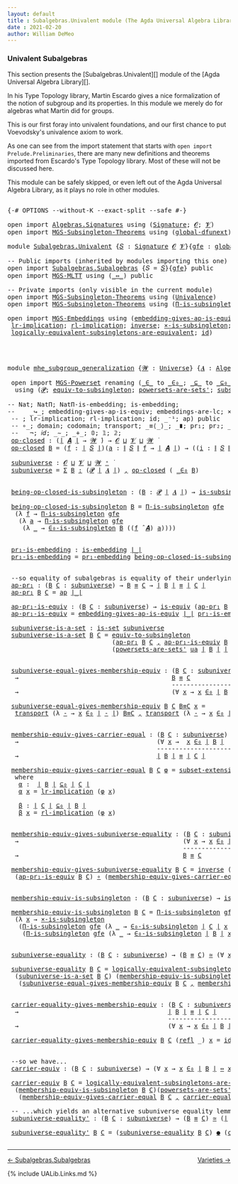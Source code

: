 ```yaml
---
layout: default
title : Subalgebras.Univalent module (The Agda Universal Algebra Library)
date : 2021-02-20
author: William DeMeo
---
```


### <a id="univalent-subalgebras">Univalent Subalgebras</a>

This section presents the [Subalgebras.Univalent][] module of the [Agda Universal Algebra Library][].

In his Type Topology library, Martin Escardo gives a nice formalization of the notion of subgroup and its properties.  In this module we merely do for algebras what Martin did for groups.


This is our first foray into univalent foundations, and our first chance to put Voevodsky's univalence axiom to work.

As one can see from the import statement that starts with `open import Prelude.Preliminaries`, there are many new definitions and theorems imported from Escardo's Type Topology library.  Most of these will not be discussed here.

This module can be safely skipped, or even left out of the Agda Universal Algebra Library, as it plays no role in other modules.


<pre class="Agda">

<a id="988" class="Symbol">{-#</a> <a id="992" class="Keyword">OPTIONS</a> <a id="1000" class="Pragma">--without-K</a> <a id="1012" class="Pragma">--exact-split</a> <a id="1026" class="Pragma">--safe</a> <a id="1033" class="Symbol">#-}</a>

<a id="1038" class="Keyword">open</a> <a id="1043" class="Keyword">import</a> <a id="1050" href="Algebras.Signatures.html" class="Module">Algebras.Signatures</a> <a id="1070" class="Keyword">using</a> <a id="1076" class="Symbol">(</a><a id="1077" href="Algebras.Signatures.html#1299" class="Function">Signature</a><a id="1086" class="Symbol">;</a> <a id="1088" href="Prelude.Preliminaries.html#5600" class="Generalizable">𝓞</a><a id="1089" class="Symbol">;</a> <a id="1091" href="Universes.html#262" class="Generalizable">𝓥</a><a id="1092" class="Symbol">)</a>
<a id="1094" class="Keyword">open</a> <a id="1099" class="Keyword">import</a> <a id="1106" href="MGS-Subsingleton-Theorems.html" class="Module">MGS-Subsingleton-Theorems</a> <a id="1132" class="Keyword">using</a> <a id="1138" class="Symbol">(</a><a id="1139" href="MGS-Subsingleton-Theorems.html#3468" class="Function">global-dfunext</a><a id="1153" class="Symbol">)</a>

<a id="1156" class="Keyword">module</a> <a id="1163" href="Subalgebras.Univalent.html" class="Module">Subalgebras.Univalent</a> <a id="1185" class="Symbol">{</a><a id="1186" href="Subalgebras.Univalent.html#1186" class="Bound">𝑆</a> <a id="1188" class="Symbol">:</a> <a id="1190" href="Algebras.Signatures.html#1299" class="Function">Signature</a> <a id="1200" href="Prelude.Preliminaries.html#5600" class="Generalizable">𝓞</a> <a id="1202" href="Universes.html#262" class="Generalizable">𝓥</a><a id="1203" class="Symbol">}{</a><a id="1205" href="Subalgebras.Univalent.html#1205" class="Bound">gfe</a> <a id="1209" class="Symbol">:</a> <a id="1211" href="MGS-Subsingleton-Theorems.html#3468" class="Function">global-dfunext</a><a id="1225" class="Symbol">}</a> <a id="1227" class="Keyword">where</a>

<a id="1234" class="Comment">-- Public imports (inherited by modules importing this one)</a>
<a id="1294" class="Keyword">open</a> <a id="1299" class="Keyword">import</a> <a id="1306" href="Subalgebras.Subalgebras.html" class="Module">Subalgebras.Subalgebras</a> <a id="1330" class="Symbol">{</a><a id="1331" class="Argument">𝑆</a> <a id="1333" class="Symbol">=</a> <a id="1335" href="Subalgebras.Univalent.html#1186" class="Bound">𝑆</a><a id="1336" class="Symbol">}{</a><a id="1338" href="Subalgebras.Univalent.html#1205" class="Bound">gfe</a><a id="1341" class="Symbol">}</a> <a id="1343" class="Keyword">public</a>
<a id="1350" class="Keyword">open</a> <a id="1355" class="Keyword">import</a> <a id="1362" href="MGS-MLTT.html" class="Module">MGS-MLTT</a> <a id="1371" class="Keyword">using</a> <a id="1377" class="Symbol">(</a><a id="1378" href="MGS-MLTT.html#7080" class="Function Operator">_⇔_</a><a id="1381" class="Symbol">)</a> <a id="1383" class="Keyword">public</a>

<a id="1391" class="Comment">-- Private imports (only visible in the current module)</a>
<a id="1447" class="Keyword">open</a> <a id="1452" class="Keyword">import</a> <a id="1459" href="MGS-Subsingleton-Theorems.html" class="Module">MGS-Subsingleton-Theorems</a> <a id="1485" class="Keyword">using</a> <a id="1491" class="Symbol">(</a><a id="1492" href="MGS-Subsingleton-Theorems.html#2964" class="Function">Univalence</a><a id="1502" class="Symbol">)</a>
<a id="1504" class="Keyword">open</a> <a id="1509" class="Keyword">import</a> <a id="1516" href="MGS-Subsingleton-Theorems.html" class="Module">MGS-Subsingleton-Theorems</a> <a id="1542" class="Keyword">using</a> <a id="1548" class="Symbol">(</a><a id="1549" href="MGS-Subsingleton-Theorems.html#393" class="Function">Π-is-subsingleton</a><a id="1566" class="Symbol">)</a>

<a id="1569" class="Keyword">open</a> <a id="1574" class="Keyword">import</a> <a id="1581" href="MGS-Embeddings.html" class="Module">MGS-Embeddings</a> <a id="1596" class="Keyword">using</a> <a id="1602" class="Symbol">(</a><a id="1603" href="MGS-Embeddings.html#3808" class="Function">embedding-gives-ap-is-equiv</a><a id="1630" class="Symbol">;</a> <a id="1632" href="MGS-Embeddings.html#1089" class="Function">pr₁-embedding</a><a id="1645" class="Symbol">;</a> 
 <a id="1649" href="MGS-MLTT.html#7133" class="Function">lr-implication</a><a id="1663" class="Symbol">;</a> <a id="1665" href="MGS-MLTT.html#7214" class="Function">rl-implication</a><a id="1679" class="Symbol">;</a> <a id="1681" href="MGS-Equivalences.html#979" class="Function">inverse</a><a id="1688" class="Symbol">;</a> <a id="1690" href="MGS-Solved-Exercises.html#6381" class="Function">×-is-subsingleton</a><a id="1707" class="Symbol">;</a> <a id="1709" href="MGS-Equivalences.html#5035" class="Function Operator">_≃_</a><a id="1712" class="Symbol">;</a> <a id="1714" href="MGS-Equivalences.html#6164" class="Function Operator">_●_</a><a id="1717" class="Symbol">;</a>
 <a id="1720" href="MGS-Solved-Exercises.html#5136" class="Function">logically-equivalent-subsingletons-are-equivalent</a><a id="1769" class="Symbol">;</a> <a id="1771" href="MGS-MLTT.html#3744" class="Function">id</a><a id="1773" class="Symbol">)</a>




<a id="1779" class="Keyword">module</a> <a id="mhe_subgroup_generalization"></a><a id="1786" href="Subalgebras.Univalent.html#1786" class="Module Operator">mhe_subgroup_generalization</a> <a id="1814" class="Symbol">{</a><a id="1815" href="Subalgebras.Univalent.html#1815" class="Bound">𝓦</a> <a id="1817" class="Symbol">:</a> <a id="1819" href="Universes.html#205" class="Function">Universe</a><a id="1827" class="Symbol">}</a> <a id="1829" class="Symbol">{</a><a id="1830" href="Subalgebras.Univalent.html#1830" class="Bound">𝑨</a> <a id="1832" class="Symbol">:</a> <a id="1834" href="Algebras.Algebras.html#694" class="Function">Algebra</a> <a id="1842" href="Subalgebras.Univalent.html#1815" class="Bound">𝓦</a> <a id="1844" href="Subalgebras.Univalent.html#1186" class="Bound">𝑆</a><a id="1845" class="Symbol">}</a> <a id="1847" class="Symbol">(</a><a id="1848" href="Subalgebras.Univalent.html#1848" class="Bound">ua</a> <a id="1851" class="Symbol">:</a> <a id="1853" href="MGS-Subsingleton-Theorems.html#2964" class="Function">Univalence</a><a id="1863" class="Symbol">)</a> <a id="1865" class="Keyword">where</a>

 <a id="1873" class="Keyword">open</a> <a id="1878" class="Keyword">import</a> <a id="1885" href="MGS-Powerset.html" class="Module">MGS-Powerset</a> <a id="1898" class="Keyword">renaming</a> <a id="1907" class="Symbol">(</a><a id="1908" href="MGS-Powerset.html#4924" class="Function Operator">_∈_</a> <a id="1912" class="Symbol">to</a> <a id="_∈_"></a><a id="1915" href="Subalgebras.Univalent.html#1915" class="Function Operator">_∈₀_</a><a id="1919" class="Symbol">;</a> <a id="1921" href="MGS-Powerset.html#4976" class="Function Operator">_⊆_</a> <a id="1925" class="Symbol">to</a> <a id="_⊆_"></a><a id="1928" href="Subalgebras.Univalent.html#1928" class="Function Operator">_⊆₀_</a><a id="1932" class="Symbol">;</a> <a id="1934" href="MGS-Powerset.html#5040" class="Function">∈-is-subsingleton</a> <a id="1952" class="Symbol">to</a> <a id="∈-is-subsingleton"></a><a id="1955" href="Subalgebras.Univalent.html#1955" class="Function">∈₀-is-subsingleton</a><a id="1973" class="Symbol">)</a>
  <a id="1977" class="Keyword">using</a> <a id="1983" class="Symbol">(</a><a id="1984" href="MGS-Powerset.html#4551" class="Function">𝓟</a><a id="1985" class="Symbol">;</a> <a id="1987" href="MGS-Solved-Exercises.html#1652" class="Function">equiv-to-subsingleton</a><a id="2008" class="Symbol">;</a> <a id="2010" href="MGS-Powerset.html#4586" class="Function">powersets-are-sets&#39;</a><a id="2029" class="Symbol">;</a> <a id="2031" href="MGS-Powerset.html#6079" class="Function">subset-extensionality&#39;</a><a id="2053" class="Symbol">;</a> <a id="2055" href="MGS-Powerset.html#382" class="Function">propext</a><a id="2062" class="Symbol">;</a> <a id="2064" href="MGS-Powerset.html#2957" class="Function Operator">_holds</a><a id="2070" class="Symbol">;</a> <a id="2072" href="MGS-Powerset.html#2893" class="Function">Ω</a><a id="2073" class="Symbol">)</a>

<a id="2076" class="Comment">-- Nat; NatΠ; NatΠ-is-embedding; is-embedding; </a>
<a id="2124" class="Comment">--    _↪_; embedding-gives-ap-is-equiv; embeddings-are-lc; ×-is-subsingleton; id-is-embedding) public</a>
 <a id="2227" class="Comment">-- ; lr-implication; rl-implication; id; _⁻¹; ap) public</a>
 <a id="2285" class="Comment">-- ∘_; domain; codomain; transport; _≡⟨_⟩_; _∎; pr₁; pr₂; _×_; -Σ; Π;</a>
 <a id="2356" class="Comment">--   ¬; 𝑖𝑑; _∼_; _+_; 𝟘; 𝟙; 𝟚; </a>
 <a id="mhe_subgroup_generalization.op-closed"></a><a id="2389" href="Subalgebras.Univalent.html#2389" class="Function">op-closed</a> <a id="2399" class="Symbol">:</a> <a id="2401" class="Symbol">(</a><a id="2402" href="Prelude.Preliminaries.html#13523" class="Function Operator">∣</a> <a id="2404" href="Subalgebras.Univalent.html#1830" class="Bound">𝑨</a> <a id="2406" href="Prelude.Preliminaries.html#13523" class="Function Operator">∣</a> <a id="2408" class="Symbol">→</a> <a id="2410" href="Subalgebras.Univalent.html#1815" class="Bound">𝓦</a> <a id="2412" href="Universes.html#403" class="Function Operator">̇</a><a id="2413" class="Symbol">)</a> <a id="2415" class="Symbol">→</a> <a id="2417" href="Subalgebras.Univalent.html#1200" class="Bound">𝓞</a> <a id="2419" href="Agda.Primitive.html#636" class="Function Operator">⊔</a> <a id="2421" href="Subalgebras.Univalent.html#1202" class="Bound">𝓥</a> <a id="2423" href="Agda.Primitive.html#636" class="Function Operator">⊔</a> <a id="2425" href="Subalgebras.Univalent.html#1815" class="Bound">𝓦</a> <a id="2427" href="Universes.html#403" class="Function Operator">̇</a>
 <a id="2430" href="Subalgebras.Univalent.html#2389" class="Function">op-closed</a> <a id="2440" href="Subalgebras.Univalent.html#2440" class="Bound">B</a> <a id="2442" class="Symbol">=</a> <a id="2444" class="Symbol">(</a><a id="2445" href="Subalgebras.Univalent.html#2445" class="Bound">f</a> <a id="2447" class="Symbol">:</a> <a id="2449" href="Prelude.Preliminaries.html#13523" class="Function Operator">∣</a> <a id="2451" href="Subalgebras.Univalent.html#1186" class="Bound">𝑆</a> <a id="2453" href="Prelude.Preliminaries.html#13523" class="Function Operator">∣</a><a id="2454" class="Symbol">)(</a><a id="2456" href="Subalgebras.Univalent.html#2456" class="Bound">a</a> <a id="2458" class="Symbol">:</a> <a id="2460" href="Prelude.Preliminaries.html#13601" class="Function Operator">∥</a> <a id="2462" href="Subalgebras.Univalent.html#1186" class="Bound">𝑆</a> <a id="2464" href="Prelude.Preliminaries.html#13601" class="Function Operator">∥</a> <a id="2466" href="Subalgebras.Univalent.html#2445" class="Bound">f</a> <a id="2468" class="Symbol">→</a> <a id="2470" href="Prelude.Preliminaries.html#13523" class="Function Operator">∣</a> <a id="2472" href="Subalgebras.Univalent.html#1830" class="Bound">𝑨</a> <a id="2474" href="Prelude.Preliminaries.html#13523" class="Function Operator">∣</a><a id="2475" class="Symbol">)</a> <a id="2477" class="Symbol">→</a> <a id="2479" class="Symbol">((</a><a id="2481" href="Subalgebras.Univalent.html#2481" class="Bound">i</a> <a id="2483" class="Symbol">:</a> <a id="2485" href="Prelude.Preliminaries.html#13601" class="Function Operator">∥</a> <a id="2487" href="Subalgebras.Univalent.html#1186" class="Bound">𝑆</a> <a id="2489" href="Prelude.Preliminaries.html#13601" class="Function Operator">∥</a> <a id="2491" href="Subalgebras.Univalent.html#2445" class="Bound">f</a><a id="2492" class="Symbol">)</a> <a id="2494" class="Symbol">→</a> <a id="2496" href="Subalgebras.Univalent.html#2440" class="Bound">B</a> <a id="2498" class="Symbol">(</a><a id="2499" href="Subalgebras.Univalent.html#2456" class="Bound">a</a> <a id="2501" href="Subalgebras.Univalent.html#2481" class="Bound">i</a><a id="2502" class="Symbol">))</a> <a id="2505" class="Symbol">→</a> <a id="2507" href="Subalgebras.Univalent.html#2440" class="Bound">B</a> <a id="2509" class="Symbol">((</a><a id="2511" href="Subalgebras.Univalent.html#2445" class="Bound">f</a> <a id="2513" href="Algebras.Algebras.html#2991" class="Function Operator">̂</a> <a id="2515" href="Subalgebras.Univalent.html#1830" class="Bound">𝑨</a><a id="2516" class="Symbol">)</a> <a id="2518" href="Subalgebras.Univalent.html#2456" class="Bound">a</a><a id="2519" class="Symbol">)</a>

 <a id="mhe_subgroup_generalization.subuniverse"></a><a id="2523" href="Subalgebras.Univalent.html#2523" class="Function">subuniverse</a> <a id="2535" class="Symbol">:</a> <a id="2537" href="Subalgebras.Univalent.html#1200" class="Bound">𝓞</a> <a id="2539" href="Agda.Primitive.html#636" class="Function Operator">⊔</a> <a id="2541" href="Subalgebras.Univalent.html#1202" class="Bound">𝓥</a> <a id="2543" href="Agda.Primitive.html#636" class="Function Operator">⊔</a> <a id="2545" href="Subalgebras.Univalent.html#1815" class="Bound">𝓦</a> <a id="2547" href="Universes.html#181" class="Function Operator">⁺</a> <a id="2549" href="Universes.html#403" class="Function Operator">̇</a>
 <a id="2552" href="Subalgebras.Univalent.html#2523" class="Function">subuniverse</a> <a id="2564" class="Symbol">=</a> <a id="2566" href="MGS-MLTT.html#3074" class="Function">Σ</a> <a id="2568" href="Subalgebras.Univalent.html#2568" class="Bound">B</a> <a id="2570" href="MGS-MLTT.html#3074" class="Function">꞉</a> <a id="2572" class="Symbol">(</a><a id="2573" href="MGS-Powerset.html#4551" class="Function">𝓟</a> <a id="2575" href="Prelude.Preliminaries.html#13523" class="Function Operator">∣</a> <a id="2577" href="Subalgebras.Univalent.html#1830" class="Bound">𝑨</a> <a id="2579" href="Prelude.Preliminaries.html#13523" class="Function Operator">∣</a><a id="2580" class="Symbol">)</a> <a id="2582" href="MGS-MLTT.html#3074" class="Function">,</a> <a id="2584" href="Subalgebras.Univalent.html#2389" class="Function">op-closed</a> <a id="2594" class="Symbol">(</a> <a id="2596" href="Subalgebras.Univalent.html#1915" class="Function Operator">_∈₀</a> <a id="2600" href="Subalgebras.Univalent.html#2568" class="Bound">B</a><a id="2601" class="Symbol">)</a>


 <a id="mhe_subgroup_generalization.being-op-closed-is-subsingleton"></a><a id="2606" href="Subalgebras.Univalent.html#2606" class="Function">being-op-closed-is-subsingleton</a> <a id="2638" class="Symbol">:</a> <a id="2640" class="Symbol">(</a><a id="2641" href="Subalgebras.Univalent.html#2641" class="Bound">B</a> <a id="2643" class="Symbol">:</a> <a id="2645" href="MGS-Powerset.html#4551" class="Function">𝓟</a> <a id="2647" href="Prelude.Preliminaries.html#13523" class="Function Operator">∣</a> <a id="2649" href="Subalgebras.Univalent.html#1830" class="Bound">𝑨</a> <a id="2651" href="Prelude.Preliminaries.html#13523" class="Function Operator">∣</a><a id="2652" class="Symbol">)</a> <a id="2654" class="Symbol">→</a> <a id="2656" href="MGS-Basic-UF.html#743" class="Function">is-subsingleton</a> <a id="2672" class="Symbol">(</a><a id="2673" href="Subalgebras.Univalent.html#2389" class="Function">op-closed</a> <a id="2683" class="Symbol">(</a> <a id="2685" href="Subalgebras.Univalent.html#1915" class="Function Operator">_∈₀</a> <a id="2689" href="Subalgebras.Univalent.html#2641" class="Bound">B</a> <a id="2691" class="Symbol">))</a>

 <a id="2696" href="Subalgebras.Univalent.html#2606" class="Function">being-op-closed-is-subsingleton</a> <a id="2728" href="Subalgebras.Univalent.html#2728" class="Bound">B</a> <a id="2730" class="Symbol">=</a> <a id="2732" href="MGS-Subsingleton-Theorems.html#393" class="Function">Π-is-subsingleton</a> <a id="2750" href="Subalgebras.Univalent.html#1205" class="Bound">gfe</a>
  <a id="2756" class="Symbol">(λ</a> <a id="2759" href="Subalgebras.Univalent.html#2759" class="Bound">f</a> <a id="2761" class="Symbol">→</a> <a id="2763" href="MGS-Subsingleton-Theorems.html#393" class="Function">Π-is-subsingleton</a> <a id="2781" href="Subalgebras.Univalent.html#1205" class="Bound">gfe</a>
   <a id="2788" class="Symbol">(λ</a> <a id="2791" href="Subalgebras.Univalent.html#2791" class="Bound">a</a> <a id="2793" class="Symbol">→</a> <a id="2795" href="MGS-Subsingleton-Theorems.html#393" class="Function">Π-is-subsingleton</a> <a id="2813" href="Subalgebras.Univalent.html#1205" class="Bound">gfe</a>
    <a id="2821" class="Symbol">(λ</a> <a id="2824" href="Subalgebras.Univalent.html#2824" class="Bound">_</a> <a id="2826" class="Symbol">→</a> <a id="2828" href="Subalgebras.Univalent.html#1955" class="Function">∈₀-is-subsingleton</a> <a id="2847" href="Subalgebras.Univalent.html#2728" class="Bound">B</a> <a id="2849" class="Symbol">((</a><a id="2851" href="Subalgebras.Univalent.html#2759" class="Bound">f</a> <a id="2853" href="Algebras.Algebras.html#2991" class="Function Operator">̂</a> <a id="2855" href="Subalgebras.Univalent.html#1830" class="Bound">𝑨</a><a id="2856" class="Symbol">)</a> <a id="2858" href="Subalgebras.Univalent.html#2791" class="Bound">a</a><a id="2859" class="Symbol">))))</a>


 <a id="mhe_subgroup_generalization.pr₁-is-embedding"></a><a id="2867" href="Subalgebras.Univalent.html#2867" class="Function">pr₁-is-embedding</a> <a id="2884" class="Symbol">:</a> <a id="2886" href="MGS-Embeddings.html#384" class="Function">is-embedding</a> <a id="2899" href="Prelude.Preliminaries.html#13523" class="Function Operator">∣_∣</a>
 <a id="2904" href="Subalgebras.Univalent.html#2867" class="Function">pr₁-is-embedding</a> <a id="2921" class="Symbol">=</a> <a id="2923" href="MGS-Embeddings.html#1089" class="Function">pr₁-embedding</a> <a id="2937" href="Subalgebras.Univalent.html#2606" class="Function">being-op-closed-is-subsingleton</a>


 <a id="2972" class="Comment">--so equality of subalgebras is equality of their underlying subsets in the powerset:</a>
 <a id="mhe_subgroup_generalization.ap-pr₁"></a><a id="3059" href="Subalgebras.Univalent.html#3059" class="Function">ap-pr₁</a> <a id="3066" class="Symbol">:</a> <a id="3068" class="Symbol">(</a><a id="3069" href="Subalgebras.Univalent.html#3069" class="Bound">B</a> <a id="3071" href="Subalgebras.Univalent.html#3071" class="Bound">C</a> <a id="3073" class="Symbol">:</a> <a id="3075" href="Subalgebras.Univalent.html#2523" class="Function">subuniverse</a><a id="3086" class="Symbol">)</a> <a id="3088" class="Symbol">→</a> <a id="3090" href="Subalgebras.Univalent.html#3069" class="Bound">B</a> <a id="3092" href="MGS-MLTT.html#4207" class="Datatype Operator">≡</a> <a id="3094" href="Subalgebras.Univalent.html#3071" class="Bound">C</a> <a id="3096" class="Symbol">→</a> <a id="3098" href="Prelude.Preliminaries.html#13523" class="Function Operator">∣</a> <a id="3100" href="Subalgebras.Univalent.html#3069" class="Bound">B</a> <a id="3102" href="Prelude.Preliminaries.html#13523" class="Function Operator">∣</a> <a id="3104" href="MGS-MLTT.html#4207" class="Datatype Operator">≡</a> <a id="3106" href="Prelude.Preliminaries.html#13523" class="Function Operator">∣</a> <a id="3108" href="Subalgebras.Univalent.html#3071" class="Bound">C</a> <a id="3110" href="Prelude.Preliminaries.html#13523" class="Function Operator">∣</a>
 <a id="3113" href="Subalgebras.Univalent.html#3059" class="Function">ap-pr₁</a> <a id="3120" href="Subalgebras.Univalent.html#3120" class="Bound">B</a> <a id="3122" href="Subalgebras.Univalent.html#3122" class="Bound">C</a> <a id="3124" class="Symbol">=</a> <a id="3126" href="MGS-MLTT.html#6613" class="Function">ap</a> <a id="3129" href="Prelude.Preliminaries.html#13523" class="Function Operator">∣_∣</a>

 <a id="mhe_subgroup_generalization.ap-pr₁-is-equiv"></a><a id="3135" href="Subalgebras.Univalent.html#3135" class="Function">ap-pr₁-is-equiv</a> <a id="3151" class="Symbol">:</a> <a id="3153" class="Symbol">(</a><a id="3154" href="Subalgebras.Univalent.html#3154" class="Bound">B</a> <a id="3156" href="Subalgebras.Univalent.html#3156" class="Bound">C</a> <a id="3158" class="Symbol">:</a> <a id="3160" href="Subalgebras.Univalent.html#2523" class="Function">subuniverse</a><a id="3171" class="Symbol">)</a> <a id="3173" class="Symbol">→</a> <a id="3175" href="MGS-Equivalences.html#868" class="Function">is-equiv</a> <a id="3184" class="Symbol">(</a><a id="3185" href="Subalgebras.Univalent.html#3059" class="Function">ap-pr₁</a> <a id="3192" href="Subalgebras.Univalent.html#3154" class="Bound">B</a> <a id="3194" href="Subalgebras.Univalent.html#3156" class="Bound">C</a><a id="3195" class="Symbol">)</a>
 <a id="3198" href="Subalgebras.Univalent.html#3135" class="Function">ap-pr₁-is-equiv</a> <a id="3214" class="Symbol">=</a> <a id="3216" href="MGS-Embeddings.html#3808" class="Function">embedding-gives-ap-is-equiv</a> <a id="3244" href="Prelude.Preliminaries.html#13523" class="Function Operator">∣_∣</a> <a id="3248" href="Subalgebras.Univalent.html#2867" class="Function">pr₁-is-embedding</a>

 <a id="mhe_subgroup_generalization.subuniverse-is-a-set"></a><a id="3267" href="Subalgebras.Univalent.html#3267" class="Function">subuniverse-is-a-set</a> <a id="3288" class="Symbol">:</a> <a id="3290" href="MGS-Basic-UF.html#1929" class="Function">is-set</a> <a id="3297" href="Subalgebras.Univalent.html#2523" class="Function">subuniverse</a>
 <a id="3310" href="Subalgebras.Univalent.html#3267" class="Function">subuniverse-is-a-set</a> <a id="3331" href="Subalgebras.Univalent.html#3331" class="Bound">B</a> <a id="3333" href="Subalgebras.Univalent.html#3333" class="Bound">C</a> <a id="3335" class="Symbol">=</a> <a id="3337" href="MGS-Solved-Exercises.html#1652" class="Function">equiv-to-subsingleton</a>
                            <a id="3387" class="Symbol">(</a><a id="3388" href="Subalgebras.Univalent.html#3059" class="Function">ap-pr₁</a> <a id="3395" href="Subalgebras.Univalent.html#3331" class="Bound">B</a> <a id="3397" href="Subalgebras.Univalent.html#3333" class="Bound">C</a> <a id="3399" href="MGS-MLTT.html#2929" class="InductiveConstructor Operator">,</a> <a id="3401" href="Subalgebras.Univalent.html#3135" class="Function">ap-pr₁-is-equiv</a> <a id="3417" href="Subalgebras.Univalent.html#3331" class="Bound">B</a> <a id="3419" href="Subalgebras.Univalent.html#3333" class="Bound">C</a><a id="3420" class="Symbol">)</a>
                            <a id="3450" class="Symbol">(</a><a id="3451" href="MGS-Powerset.html#4586" class="Function">powersets-are-sets&#39;</a> <a id="3471" href="Subalgebras.Univalent.html#1848" class="Bound">ua</a> <a id="3474" href="Prelude.Preliminaries.html#13523" class="Function Operator">∣</a> <a id="3476" href="Subalgebras.Univalent.html#3331" class="Bound">B</a> <a id="3478" href="Prelude.Preliminaries.html#13523" class="Function Operator">∣</a> <a id="3480" href="Prelude.Preliminaries.html#13523" class="Function Operator">∣</a> <a id="3482" href="Subalgebras.Univalent.html#3333" class="Bound">C</a> <a id="3484" href="Prelude.Preliminaries.html#13523" class="Function Operator">∣</a><a id="3485" class="Symbol">)</a>


 <a id="mhe_subgroup_generalization.subuniverse-equal-gives-membership-equiv"></a><a id="3490" href="Subalgebras.Univalent.html#3490" class="Function">subuniverse-equal-gives-membership-equiv</a> <a id="3531" class="Symbol">:</a> <a id="3533" class="Symbol">(</a><a id="3534" href="Subalgebras.Univalent.html#3534" class="Bound">B</a> <a id="3536" href="Subalgebras.Univalent.html#3536" class="Bound">C</a> <a id="3538" class="Symbol">:</a> <a id="3540" href="Subalgebras.Univalent.html#2523" class="Function">subuniverse</a><a id="3551" class="Symbol">)</a>
  <a id="3555" class="Symbol">→</a>                                         <a id="3597" href="Subalgebras.Univalent.html#3534" class="Bound">B</a> <a id="3599" href="MGS-MLTT.html#4207" class="Datatype Operator">≡</a> <a id="3601" href="Subalgebras.Univalent.html#3536" class="Bound">C</a>
                                            <a id="3647" class="Comment">---------------------</a>
  <a id="3671" class="Symbol">→</a>                                         <a id="3713" class="Symbol">(∀</a> <a id="3716" href="Subalgebras.Univalent.html#3716" class="Bound">x</a> <a id="3718" class="Symbol">→</a> <a id="3720" href="Subalgebras.Univalent.html#3716" class="Bound">x</a> <a id="3722" href="Subalgebras.Univalent.html#1915" class="Function Operator">∈₀</a> <a id="3725" href="Prelude.Preliminaries.html#13523" class="Function Operator">∣</a> <a id="3727" href="Subalgebras.Univalent.html#3534" class="Bound">B</a> <a id="3729" href="Prelude.Preliminaries.html#13523" class="Function Operator">∣</a> <a id="3731" href="MGS-MLTT.html#7080" class="Function Operator">⇔</a> <a id="3733" href="Subalgebras.Univalent.html#3716" class="Bound">x</a> <a id="3735" href="Subalgebras.Univalent.html#1915" class="Function Operator">∈₀</a> <a id="3738" href="Prelude.Preliminaries.html#13523" class="Function Operator">∣</a> <a id="3740" href="Subalgebras.Univalent.html#3536" class="Bound">C</a> <a id="3742" href="Prelude.Preliminaries.html#13523" class="Function Operator">∣</a><a id="3743" class="Symbol">)</a>

 <a id="3747" href="Subalgebras.Univalent.html#3490" class="Function">subuniverse-equal-gives-membership-equiv</a> <a id="3788" href="Subalgebras.Univalent.html#3788" class="Bound">B</a> <a id="3790" href="Subalgebras.Univalent.html#3790" class="Bound">C</a> <a id="3792" href="Subalgebras.Univalent.html#3792" class="Bound">B≡C</a> <a id="3796" href="Subalgebras.Univalent.html#3796" class="Bound">x</a> <a id="3798" class="Symbol">=</a>
  <a id="3802" href="MGS-MLTT.html#4946" class="Function">transport</a> <a id="3812" class="Symbol">(λ</a> <a id="3815" href="Subalgebras.Univalent.html#3815" class="Bound">-</a> <a id="3817" class="Symbol">→</a> <a id="3819" href="Subalgebras.Univalent.html#3796" class="Bound">x</a> <a id="3821" href="Subalgebras.Univalent.html#1915" class="Function Operator">∈₀</a> <a id="3824" href="Prelude.Preliminaries.html#13523" class="Function Operator">∣</a> <a id="3826" href="Subalgebras.Univalent.html#3815" class="Bound">-</a> <a id="3828" href="Prelude.Preliminaries.html#13523" class="Function Operator">∣</a><a id="3829" class="Symbol">)</a> <a id="3831" href="Subalgebras.Univalent.html#3792" class="Bound">B≡C</a> <a id="3835" href="MGS-MLTT.html#2929" class="InductiveConstructor Operator">,</a> <a id="3837" href="MGS-MLTT.html#4946" class="Function">transport</a> <a id="3847" class="Symbol">(λ</a> <a id="3850" href="Subalgebras.Univalent.html#3850" class="Bound">-</a> <a id="3852" class="Symbol">→</a> <a id="3854" href="Subalgebras.Univalent.html#3796" class="Bound">x</a> <a id="3856" href="Subalgebras.Univalent.html#1915" class="Function Operator">∈₀</a> <a id="3859" href="Prelude.Preliminaries.html#13523" class="Function Operator">∣</a> <a id="3861" href="Subalgebras.Univalent.html#3850" class="Bound">-</a> <a id="3863" href="Prelude.Preliminaries.html#13523" class="Function Operator">∣</a> <a id="3865" class="Symbol">)</a> <a id="3867" class="Symbol">(</a> <a id="3869" href="Subalgebras.Univalent.html#3792" class="Bound">B≡C</a> <a id="3873" href="MGS-MLTT.html#6125" class="Function Operator">⁻¹</a> <a id="3876" class="Symbol">)</a>


 <a id="mhe_subgroup_generalization.membership-equiv-gives-carrier-equal"></a><a id="3881" href="Subalgebras.Univalent.html#3881" class="Function">membership-equiv-gives-carrier-equal</a> <a id="3918" class="Symbol">:</a> <a id="3920" class="Symbol">(</a><a id="3921" href="Subalgebras.Univalent.html#3921" class="Bound">B</a> <a id="3923" href="Subalgebras.Univalent.html#3923" class="Bound">C</a> <a id="3925" class="Symbol">:</a> <a id="3927" href="Subalgebras.Univalent.html#2523" class="Function">subuniverse</a><a id="3938" class="Symbol">)</a>
  <a id="3942" class="Symbol">→</a>                                     <a id="3980" class="Symbol">(∀</a> <a id="3983" href="Subalgebras.Univalent.html#3983" class="Bound">x</a> <a id="3985" class="Symbol">→</a>  <a id="3988" href="Subalgebras.Univalent.html#3983" class="Bound">x</a> <a id="3990" href="Subalgebras.Univalent.html#1915" class="Function Operator">∈₀</a> <a id="3993" href="Prelude.Preliminaries.html#13523" class="Function Operator">∣</a> <a id="3995" href="Subalgebras.Univalent.html#3921" class="Bound">B</a> <a id="3997" href="Prelude.Preliminaries.html#13523" class="Function Operator">∣</a>  <a id="4000" href="MGS-MLTT.html#7080" class="Function Operator">⇔</a>  <a id="4003" href="Subalgebras.Univalent.html#3983" class="Bound">x</a> <a id="4005" href="Subalgebras.Univalent.html#1915" class="Function Operator">∈₀</a> <a id="4008" href="Prelude.Preliminaries.html#13523" class="Function Operator">∣</a> <a id="4010" href="Subalgebras.Univalent.html#3923" class="Bound">C</a> <a id="4012" href="Prelude.Preliminaries.html#13523" class="Function Operator">∣</a><a id="4013" class="Symbol">)</a>
                                        <a id="4055" class="Comment">--------------------------------</a>
  <a id="4090" class="Symbol">→</a>                                     <a id="4128" href="Prelude.Preliminaries.html#13523" class="Function Operator">∣</a> <a id="4130" href="Subalgebras.Univalent.html#3921" class="Bound">B</a> <a id="4132" href="Prelude.Preliminaries.html#13523" class="Function Operator">∣</a> <a id="4134" href="MGS-MLTT.html#4207" class="Datatype Operator">≡</a> <a id="4136" href="Prelude.Preliminaries.html#13523" class="Function Operator">∣</a> <a id="4138" href="Subalgebras.Univalent.html#3923" class="Bound">C</a> <a id="4140" href="Prelude.Preliminaries.html#13523" class="Function Operator">∣</a>

 <a id="4144" href="Subalgebras.Univalent.html#3881" class="Function">membership-equiv-gives-carrier-equal</a> <a id="4181" href="Subalgebras.Univalent.html#4181" class="Bound">B</a> <a id="4183" href="Subalgebras.Univalent.html#4183" class="Bound">C</a> <a id="4185" href="Subalgebras.Univalent.html#4185" class="Bound">φ</a> <a id="4187" class="Symbol">=</a> <a id="4189" href="MGS-Powerset.html#6079" class="Function">subset-extensionality&#39;</a> <a id="4212" href="Subalgebras.Univalent.html#1848" class="Bound">ua</a> <a id="4215" href="Subalgebras.Univalent.html#4230" class="Function">α</a> <a id="4217" href="Subalgebras.Univalent.html#4284" class="Function">β</a>
  <a id="4221" class="Keyword">where</a>
   <a id="4230" href="Subalgebras.Univalent.html#4230" class="Function">α</a> <a id="4232" class="Symbol">:</a>  <a id="4235" href="Prelude.Preliminaries.html#13523" class="Function Operator">∣</a> <a id="4237" href="Subalgebras.Univalent.html#4181" class="Bound">B</a> <a id="4239" href="Prelude.Preliminaries.html#13523" class="Function Operator">∣</a> <a id="4241" href="Subalgebras.Univalent.html#1928" class="Function Operator">⊆₀</a> <a id="4244" href="Prelude.Preliminaries.html#13523" class="Function Operator">∣</a> <a id="4246" href="Subalgebras.Univalent.html#4183" class="Bound">C</a> <a id="4248" href="Prelude.Preliminaries.html#13523" class="Function Operator">∣</a>
   <a id="4253" href="Subalgebras.Univalent.html#4230" class="Function">α</a> <a id="4255" href="Subalgebras.Univalent.html#4255" class="Bound">x</a> <a id="4257" class="Symbol">=</a> <a id="4259" href="MGS-MLTT.html#7133" class="Function">lr-implication</a> <a id="4274" class="Symbol">(</a><a id="4275" href="Subalgebras.Univalent.html#4185" class="Bound">φ</a> <a id="4277" href="Subalgebras.Univalent.html#4255" class="Bound">x</a><a id="4278" class="Symbol">)</a>

   <a id="4284" href="Subalgebras.Univalent.html#4284" class="Function">β</a> <a id="4286" class="Symbol">:</a> <a id="4288" href="Prelude.Preliminaries.html#13523" class="Function Operator">∣</a> <a id="4290" href="Subalgebras.Univalent.html#4183" class="Bound">C</a> <a id="4292" href="Prelude.Preliminaries.html#13523" class="Function Operator">∣</a> <a id="4294" href="Subalgebras.Univalent.html#1928" class="Function Operator">⊆₀</a> <a id="4297" href="Prelude.Preliminaries.html#13523" class="Function Operator">∣</a> <a id="4299" href="Subalgebras.Univalent.html#4181" class="Bound">B</a> <a id="4301" href="Prelude.Preliminaries.html#13523" class="Function Operator">∣</a>
   <a id="4306" href="Subalgebras.Univalent.html#4284" class="Function">β</a> <a id="4308" href="Subalgebras.Univalent.html#4308" class="Bound">x</a> <a id="4310" class="Symbol">=</a> <a id="4312" href="MGS-MLTT.html#7214" class="Function">rl-implication</a> <a id="4327" class="Symbol">(</a><a id="4328" href="Subalgebras.Univalent.html#4185" class="Bound">φ</a> <a id="4330" href="Subalgebras.Univalent.html#4308" class="Bound">x</a><a id="4331" class="Symbol">)</a>


 <a id="mhe_subgroup_generalization.membership-equiv-gives-subuniverse-equality"></a><a id="4336" href="Subalgebras.Univalent.html#4336" class="Function">membership-equiv-gives-subuniverse-equality</a> <a id="4380" class="Symbol">:</a> <a id="4382" class="Symbol">(</a><a id="4383" href="Subalgebras.Univalent.html#4383" class="Bound">B</a> <a id="4385" href="Subalgebras.Univalent.html#4385" class="Bound">C</a> <a id="4387" class="Symbol">:</a> <a id="4389" href="Subalgebras.Univalent.html#2523" class="Function">subuniverse</a><a id="4400" class="Symbol">)</a>
  <a id="4404" class="Symbol">→</a>                                            <a id="4449" class="Symbol">(∀</a> <a id="4452" href="Subalgebras.Univalent.html#4452" class="Bound">x</a> <a id="4454" class="Symbol">→</a> <a id="4456" href="Subalgebras.Univalent.html#4452" class="Bound">x</a> <a id="4458" href="Subalgebras.Univalent.html#1915" class="Function Operator">∈₀</a> <a id="4461" href="Prelude.Preliminaries.html#13523" class="Function Operator">∣</a> <a id="4463" href="Subalgebras.Univalent.html#4383" class="Bound">B</a> <a id="4465" href="Prelude.Preliminaries.html#13523" class="Function Operator">∣</a> <a id="4467" href="MGS-MLTT.html#7080" class="Function Operator">⇔</a> <a id="4469" href="Subalgebras.Univalent.html#4452" class="Bound">x</a> <a id="4471" href="Subalgebras.Univalent.html#1915" class="Function Operator">∈₀</a> <a id="4474" href="Prelude.Preliminaries.html#13523" class="Function Operator">∣</a> <a id="4476" href="Subalgebras.Univalent.html#4385" class="Bound">C</a> <a id="4478" href="Prelude.Preliminaries.html#13523" class="Function Operator">∣</a><a id="4479" class="Symbol">)</a>
                                               <a id="4528" class="Comment">-----------------------------</a>
  <a id="4560" class="Symbol">→</a>                                            <a id="4605" href="Subalgebras.Univalent.html#4383" class="Bound">B</a> <a id="4607" href="MGS-MLTT.html#4207" class="Datatype Operator">≡</a> <a id="4609" href="Subalgebras.Univalent.html#4385" class="Bound">C</a>

 <a id="4613" href="Subalgebras.Univalent.html#4336" class="Function">membership-equiv-gives-subuniverse-equality</a> <a id="4657" href="Subalgebras.Univalent.html#4657" class="Bound">B</a> <a id="4659" href="Subalgebras.Univalent.html#4659" class="Bound">C</a> <a id="4661" class="Symbol">=</a> <a id="4663" href="MGS-Equivalences.html#979" class="Function">inverse</a> <a id="4671" class="Symbol">(</a><a id="4672" href="Subalgebras.Univalent.html#3059" class="Function">ap-pr₁</a> <a id="4679" href="Subalgebras.Univalent.html#4657" class="Bound">B</a> <a id="4681" href="Subalgebras.Univalent.html#4659" class="Bound">C</a><a id="4682" class="Symbol">)</a>
  <a id="4686" class="Symbol">(</a><a id="4687" href="Subalgebras.Univalent.html#3135" class="Function">ap-pr₁-is-equiv</a> <a id="4703" href="Subalgebras.Univalent.html#4657" class="Bound">B</a> <a id="4705" href="Subalgebras.Univalent.html#4659" class="Bound">C</a><a id="4706" class="Symbol">)</a> <a id="4708" href="MGS-MLTT.html#3813" class="Function Operator">∘</a> <a id="4710" class="Symbol">(</a><a id="4711" href="Subalgebras.Univalent.html#3881" class="Function">membership-equiv-gives-carrier-equal</a> <a id="4748" href="Subalgebras.Univalent.html#4657" class="Bound">B</a> <a id="4750" href="Subalgebras.Univalent.html#4659" class="Bound">C</a><a id="4751" class="Symbol">)</a>


 <a id="mhe_subgroup_generalization.membership-equiv-is-subsingleton"></a><a id="4756" href="Subalgebras.Univalent.html#4756" class="Function">membership-equiv-is-subsingleton</a> <a id="4789" class="Symbol">:</a> <a id="4791" class="Symbol">(</a><a id="4792" href="Subalgebras.Univalent.html#4792" class="Bound">B</a> <a id="4794" href="Subalgebras.Univalent.html#4794" class="Bound">C</a> <a id="4796" class="Symbol">:</a> <a id="4798" href="Subalgebras.Univalent.html#2523" class="Function">subuniverse</a><a id="4809" class="Symbol">)</a> <a id="4811" class="Symbol">→</a> <a id="4813" href="MGS-Basic-UF.html#743" class="Function">is-subsingleton</a> <a id="4829" class="Symbol">(∀</a> <a id="4832" href="Subalgebras.Univalent.html#4832" class="Bound">x</a> <a id="4834" class="Symbol">→</a> <a id="4836" href="Subalgebras.Univalent.html#4832" class="Bound">x</a> <a id="4838" href="Subalgebras.Univalent.html#1915" class="Function Operator">∈₀</a> <a id="4841" href="Prelude.Preliminaries.html#13523" class="Function Operator">∣</a> <a id="4843" href="Subalgebras.Univalent.html#4792" class="Bound">B</a> <a id="4845" href="Prelude.Preliminaries.html#13523" class="Function Operator">∣</a> <a id="4847" href="MGS-MLTT.html#7080" class="Function Operator">⇔</a> <a id="4849" href="Subalgebras.Univalent.html#4832" class="Bound">x</a> <a id="4851" href="Subalgebras.Univalent.html#1915" class="Function Operator">∈₀</a> <a id="4854" href="Prelude.Preliminaries.html#13523" class="Function Operator">∣</a> <a id="4856" href="Subalgebras.Univalent.html#4794" class="Bound">C</a> <a id="4858" href="Prelude.Preliminaries.html#13523" class="Function Operator">∣</a><a id="4859" class="Symbol">)</a>

 <a id="4863" href="Subalgebras.Univalent.html#4756" class="Function">membership-equiv-is-subsingleton</a> <a id="4896" href="Subalgebras.Univalent.html#4896" class="Bound">B</a> <a id="4898" href="Subalgebras.Univalent.html#4898" class="Bound">C</a> <a id="4900" class="Symbol">=</a> <a id="4902" href="MGS-Subsingleton-Theorems.html#393" class="Function">Π-is-subsingleton</a> <a id="4920" href="Subalgebras.Univalent.html#1205" class="Bound">gfe</a>
  <a id="4926" class="Symbol">(λ</a> <a id="4929" href="Subalgebras.Univalent.html#4929" class="Bound">x</a> <a id="4931" class="Symbol">→</a> <a id="4933" href="MGS-Solved-Exercises.html#6381" class="Function">×-is-subsingleton</a>
   <a id="4954" class="Symbol">(</a><a id="4955" href="MGS-Subsingleton-Theorems.html#393" class="Function">Π-is-subsingleton</a> <a id="4973" href="Subalgebras.Univalent.html#1205" class="Bound">gfe</a> <a id="4977" class="Symbol">(λ</a> <a id="4980" href="Subalgebras.Univalent.html#4980" class="Bound">_</a> <a id="4982" class="Symbol">→</a> <a id="4984" href="Subalgebras.Univalent.html#1955" class="Function">∈₀-is-subsingleton</a> <a id="5003" href="Prelude.Preliminaries.html#13523" class="Function Operator">∣</a> <a id="5005" href="Subalgebras.Univalent.html#4898" class="Bound">C</a> <a id="5007" href="Prelude.Preliminaries.html#13523" class="Function Operator">∣</a> <a id="5009" href="Subalgebras.Univalent.html#4929" class="Bound">x</a> <a id="5011" class="Symbol">))</a>
    <a id="5018" class="Symbol">(</a><a id="5019" href="MGS-Subsingleton-Theorems.html#393" class="Function">Π-is-subsingleton</a> <a id="5037" href="Subalgebras.Univalent.html#1205" class="Bound">gfe</a> <a id="5041" class="Symbol">(λ</a> <a id="5044" href="Subalgebras.Univalent.html#5044" class="Bound">_</a> <a id="5046" class="Symbol">→</a> <a id="5048" href="Subalgebras.Univalent.html#1955" class="Function">∈₀-is-subsingleton</a> <a id="5067" href="Prelude.Preliminaries.html#13523" class="Function Operator">∣</a> <a id="5069" href="Subalgebras.Univalent.html#4896" class="Bound">B</a> <a id="5071" href="Prelude.Preliminaries.html#13523" class="Function Operator">∣</a> <a id="5073" href="Subalgebras.Univalent.html#4929" class="Bound">x</a> <a id="5075" class="Symbol">)))</a>


 <a id="mhe_subgroup_generalization.subuniverse-equality"></a><a id="5082" href="Subalgebras.Univalent.html#5082" class="Function">subuniverse-equality</a> <a id="5103" class="Symbol">:</a> <a id="5105" class="Symbol">(</a><a id="5106" href="Subalgebras.Univalent.html#5106" class="Bound">B</a> <a id="5108" href="Subalgebras.Univalent.html#5108" class="Bound">C</a> <a id="5110" class="Symbol">:</a> <a id="5112" href="Subalgebras.Univalent.html#2523" class="Function">subuniverse</a><a id="5123" class="Symbol">)</a> <a id="5125" class="Symbol">→</a> <a id="5127" class="Symbol">(</a><a id="5128" href="Subalgebras.Univalent.html#5106" class="Bound">B</a> <a id="5130" href="MGS-MLTT.html#4207" class="Datatype Operator">≡</a> <a id="5132" href="Subalgebras.Univalent.html#5108" class="Bound">C</a><a id="5133" class="Symbol">)</a> <a id="5135" href="MGS-Equivalences.html#5035" class="Function Operator">≃</a> <a id="5137" class="Symbol">(∀</a> <a id="5140" href="Subalgebras.Univalent.html#5140" class="Bound">x</a> <a id="5142" class="Symbol">→</a> <a id="5144" class="Symbol">(</a><a id="5145" href="Subalgebras.Univalent.html#5140" class="Bound">x</a> <a id="5147" href="Subalgebras.Univalent.html#1915" class="Function Operator">∈₀</a> <a id="5150" href="Prelude.Preliminaries.html#13523" class="Function Operator">∣</a> <a id="5152" href="Subalgebras.Univalent.html#5106" class="Bound">B</a> <a id="5154" href="Prelude.Preliminaries.html#13523" class="Function Operator">∣</a><a id="5155" class="Symbol">)</a> <a id="5157" href="MGS-MLTT.html#7080" class="Function Operator">⇔</a> <a id="5159" class="Symbol">(</a><a id="5160" href="Subalgebras.Univalent.html#5140" class="Bound">x</a> <a id="5162" href="Subalgebras.Univalent.html#1915" class="Function Operator">∈₀</a> <a id="5165" href="Prelude.Preliminaries.html#13523" class="Function Operator">∣</a> <a id="5167" href="Subalgebras.Univalent.html#5108" class="Bound">C</a> <a id="5169" href="Prelude.Preliminaries.html#13523" class="Function Operator">∣</a><a id="5170" class="Symbol">))</a>

 <a id="5175" href="Subalgebras.Univalent.html#5082" class="Function">subuniverse-equality</a> <a id="5196" href="Subalgebras.Univalent.html#5196" class="Bound">B</a> <a id="5198" href="Subalgebras.Univalent.html#5198" class="Bound">C</a> <a id="5200" class="Symbol">=</a> <a id="5202" href="MGS-Solved-Exercises.html#5136" class="Function">logically-equivalent-subsingletons-are-equivalent</a> <a id="5252" class="Symbol">_</a> <a id="5254" class="Symbol">_</a>
  <a id="5258" class="Symbol">(</a><a id="5259" href="Subalgebras.Univalent.html#3267" class="Function">subuniverse-is-a-set</a> <a id="5280" href="Subalgebras.Univalent.html#5196" class="Bound">B</a> <a id="5282" href="Subalgebras.Univalent.html#5198" class="Bound">C</a><a id="5283" class="Symbol">)</a> <a id="5285" class="Symbol">(</a><a id="5286" href="Subalgebras.Univalent.html#4756" class="Function">membership-equiv-is-subsingleton</a> <a id="5319" href="Subalgebras.Univalent.html#5196" class="Bound">B</a> <a id="5321" href="Subalgebras.Univalent.html#5198" class="Bound">C</a><a id="5322" class="Symbol">)</a>
   <a id="5327" class="Symbol">(</a><a id="5328" href="Subalgebras.Univalent.html#3490" class="Function">subuniverse-equal-gives-membership-equiv</a> <a id="5369" href="Subalgebras.Univalent.html#5196" class="Bound">B</a> <a id="5371" href="Subalgebras.Univalent.html#5198" class="Bound">C</a> <a id="5373" href="MGS-MLTT.html#2929" class="InductiveConstructor Operator">,</a> <a id="5375" href="Subalgebras.Univalent.html#4336" class="Function">membership-equiv-gives-subuniverse-equality</a> <a id="5419" href="Subalgebras.Univalent.html#5196" class="Bound">B</a> <a id="5421" href="Subalgebras.Univalent.html#5198" class="Bound">C</a><a id="5422" class="Symbol">)</a>


 <a id="mhe_subgroup_generalization.carrier-equality-gives-membership-equiv"></a><a id="5427" href="Subalgebras.Univalent.html#5427" class="Function">carrier-equality-gives-membership-equiv</a> <a id="5467" class="Symbol">:</a> <a id="5469" class="Symbol">(</a><a id="5470" href="Subalgebras.Univalent.html#5470" class="Bound">B</a> <a id="5472" href="Subalgebras.Univalent.html#5472" class="Bound">C</a> <a id="5474" class="Symbol">:</a> <a id="5476" href="Subalgebras.Univalent.html#2523" class="Function">subuniverse</a><a id="5487" class="Symbol">)</a>
  <a id="5491" class="Symbol">→</a>                                        <a id="5532" href="Prelude.Preliminaries.html#13523" class="Function Operator">∣</a> <a id="5534" href="Subalgebras.Univalent.html#5470" class="Bound">B</a> <a id="5536" href="Prelude.Preliminaries.html#13523" class="Function Operator">∣</a> <a id="5538" href="MGS-MLTT.html#4207" class="Datatype Operator">≡</a> <a id="5540" href="Prelude.Preliminaries.html#13523" class="Function Operator">∣</a> <a id="5542" href="Subalgebras.Univalent.html#5472" class="Bound">C</a> <a id="5544" href="Prelude.Preliminaries.html#13523" class="Function Operator">∣</a>
                                           <a id="5589" class="Comment">-------------------------------</a>
  <a id="5623" class="Symbol">→</a>                                        <a id="5664" class="Symbol">(∀</a> <a id="5667" href="Subalgebras.Univalent.html#5667" class="Bound">x</a> <a id="5669" class="Symbol">→</a> <a id="5671" href="Subalgebras.Univalent.html#5667" class="Bound">x</a> <a id="5673" href="Subalgebras.Univalent.html#1915" class="Function Operator">∈₀</a> <a id="5676" href="Prelude.Preliminaries.html#13523" class="Function Operator">∣</a> <a id="5678" href="Subalgebras.Univalent.html#5470" class="Bound">B</a> <a id="5680" href="Prelude.Preliminaries.html#13523" class="Function Operator">∣</a>  <a id="5683" href="MGS-MLTT.html#7080" class="Function Operator">⇔</a>  <a id="5686" href="Subalgebras.Univalent.html#5667" class="Bound">x</a> <a id="5688" href="Subalgebras.Univalent.html#1915" class="Function Operator">∈₀</a> <a id="5691" href="Prelude.Preliminaries.html#13523" class="Function Operator">∣</a> <a id="5693" href="Subalgebras.Univalent.html#5472" class="Bound">C</a> <a id="5695" href="Prelude.Preliminaries.html#13523" class="Function Operator">∣</a><a id="5696" class="Symbol">)</a>

 <a id="5700" href="Subalgebras.Univalent.html#5427" class="Function">carrier-equality-gives-membership-equiv</a> <a id="5740" href="Subalgebras.Univalent.html#5740" class="Bound">B</a> <a id="5742" href="Subalgebras.Univalent.html#5742" class="Bound">C</a> <a id="5744" class="Symbol">(</a><a id="5745" href="Prelude.Equality.html#1413" class="InductiveConstructor">refl</a> <a id="5750" class="Symbol">_)</a> <a id="5753" href="Subalgebras.Univalent.html#5753" class="Bound">x</a> <a id="5755" class="Symbol">=</a> <a id="5757" href="MGS-MLTT.html#3744" class="Function">id</a> <a id="5760" href="MGS-MLTT.html#2929" class="InductiveConstructor Operator">,</a> <a id="5762" href="MGS-MLTT.html#3744" class="Function">id</a>


 <a id="5768" class="Comment">--so we have...</a>
 <a id="mhe_subgroup_generalization.carrier-equiv"></a><a id="5785" href="Subalgebras.Univalent.html#5785" class="Function">carrier-equiv</a> <a id="5799" class="Symbol">:</a> <a id="5801" class="Symbol">(</a><a id="5802" href="Subalgebras.Univalent.html#5802" class="Bound">B</a> <a id="5804" href="Subalgebras.Univalent.html#5804" class="Bound">C</a> <a id="5806" class="Symbol">:</a> <a id="5808" href="Subalgebras.Univalent.html#2523" class="Function">subuniverse</a><a id="5819" class="Symbol">)</a> <a id="5821" class="Symbol">→</a> <a id="5823" class="Symbol">(∀</a> <a id="5826" href="Subalgebras.Univalent.html#5826" class="Bound">x</a> <a id="5828" class="Symbol">→</a> <a id="5830" href="Subalgebras.Univalent.html#5826" class="Bound">x</a> <a id="5832" href="Subalgebras.Univalent.html#1915" class="Function Operator">∈₀</a> <a id="5835" href="Prelude.Preliminaries.html#13523" class="Function Operator">∣</a> <a id="5837" href="Subalgebras.Univalent.html#5802" class="Bound">B</a> <a id="5839" href="Prelude.Preliminaries.html#13523" class="Function Operator">∣</a> <a id="5841" href="MGS-MLTT.html#7080" class="Function Operator">⇔</a> <a id="5843" href="Subalgebras.Univalent.html#5826" class="Bound">x</a> <a id="5845" href="Subalgebras.Univalent.html#1915" class="Function Operator">∈₀</a> <a id="5848" href="Prelude.Preliminaries.html#13523" class="Function Operator">∣</a> <a id="5850" href="Subalgebras.Univalent.html#5804" class="Bound">C</a> <a id="5852" href="Prelude.Preliminaries.html#13523" class="Function Operator">∣</a><a id="5853" class="Symbol">)</a> <a id="5855" href="MGS-Equivalences.html#5035" class="Function Operator">≃</a> <a id="5857" class="Symbol">(</a><a id="5858" href="Prelude.Preliminaries.html#13523" class="Function Operator">∣</a> <a id="5860" href="Subalgebras.Univalent.html#5802" class="Bound">B</a> <a id="5862" href="Prelude.Preliminaries.html#13523" class="Function Operator">∣</a> <a id="5864" href="MGS-MLTT.html#4207" class="Datatype Operator">≡</a> <a id="5866" href="Prelude.Preliminaries.html#13523" class="Function Operator">∣</a> <a id="5868" href="Subalgebras.Univalent.html#5804" class="Bound">C</a> <a id="5870" href="Prelude.Preliminaries.html#13523" class="Function Operator">∣</a><a id="5871" class="Symbol">)</a>

 <a id="5875" href="Subalgebras.Univalent.html#5785" class="Function">carrier-equiv</a> <a id="5889" href="Subalgebras.Univalent.html#5889" class="Bound">B</a> <a id="5891" href="Subalgebras.Univalent.html#5891" class="Bound">C</a> <a id="5893" class="Symbol">=</a> <a id="5895" href="MGS-Solved-Exercises.html#5136" class="Function">logically-equivalent-subsingletons-are-equivalent</a> <a id="5945" class="Symbol">_</a> <a id="5947" class="Symbol">_</a>
  <a id="5951" class="Symbol">(</a><a id="5952" href="Subalgebras.Univalent.html#4756" class="Function">membership-equiv-is-subsingleton</a> <a id="5985" href="Subalgebras.Univalent.html#5889" class="Bound">B</a> <a id="5987" href="Subalgebras.Univalent.html#5891" class="Bound">C</a><a id="5988" class="Symbol">)(</a><a id="5990" href="MGS-Powerset.html#4586" class="Function">powersets-are-sets&#39;</a> <a id="6010" href="Subalgebras.Univalent.html#1848" class="Bound">ua</a> <a id="6013" href="Prelude.Preliminaries.html#13523" class="Function Operator">∣</a> <a id="6015" href="Subalgebras.Univalent.html#5889" class="Bound">B</a> <a id="6017" href="Prelude.Preliminaries.html#13523" class="Function Operator">∣</a> <a id="6019" href="Prelude.Preliminaries.html#13523" class="Function Operator">∣</a> <a id="6021" href="Subalgebras.Univalent.html#5891" class="Bound">C</a> <a id="6023" href="Prelude.Preliminaries.html#13523" class="Function Operator">∣</a><a id="6024" class="Symbol">)</a>
   <a id="6029" class="Symbol">(</a><a id="6030" href="Subalgebras.Univalent.html#3881" class="Function">membership-equiv-gives-carrier-equal</a> <a id="6067" href="Subalgebras.Univalent.html#5889" class="Bound">B</a> <a id="6069" href="Subalgebras.Univalent.html#5891" class="Bound">C</a> <a id="6071" href="MGS-MLTT.html#2929" class="InductiveConstructor Operator">,</a> <a id="6073" href="Subalgebras.Univalent.html#5427" class="Function">carrier-equality-gives-membership-equiv</a> <a id="6113" href="Subalgebras.Univalent.html#5889" class="Bound">B</a> <a id="6115" href="Subalgebras.Univalent.html#5891" class="Bound">C</a><a id="6116" class="Symbol">)</a>

 <a id="6120" class="Comment">-- ...which yields an alternative subuniverse equality lemma.</a>
 <a id="mhe_subgroup_generalization.subuniverse-equality&#39;"></a><a id="6183" href="Subalgebras.Univalent.html#6183" class="Function">subuniverse-equality&#39;</a> <a id="6205" class="Symbol">:</a> <a id="6207" class="Symbol">(</a><a id="6208" href="Subalgebras.Univalent.html#6208" class="Bound">B</a> <a id="6210" href="Subalgebras.Univalent.html#6210" class="Bound">C</a> <a id="6212" class="Symbol">:</a> <a id="6214" href="Subalgebras.Univalent.html#2523" class="Function">subuniverse</a><a id="6225" class="Symbol">)</a> <a id="6227" class="Symbol">→</a> <a id="6229" class="Symbol">(</a><a id="6230" href="Subalgebras.Univalent.html#6208" class="Bound">B</a> <a id="6232" href="MGS-MLTT.html#4207" class="Datatype Operator">≡</a> <a id="6234" href="Subalgebras.Univalent.html#6210" class="Bound">C</a><a id="6235" class="Symbol">)</a> <a id="6237" href="MGS-Equivalences.html#5035" class="Function Operator">≃</a> <a id="6239" class="Symbol">(</a><a id="6240" href="Prelude.Preliminaries.html#13523" class="Function Operator">∣</a> <a id="6242" href="Subalgebras.Univalent.html#6208" class="Bound">B</a> <a id="6244" href="Prelude.Preliminaries.html#13523" class="Function Operator">∣</a> <a id="6246" href="MGS-MLTT.html#4207" class="Datatype Operator">≡</a> <a id="6248" href="Prelude.Preliminaries.html#13523" class="Function Operator">∣</a> <a id="6250" href="Subalgebras.Univalent.html#6210" class="Bound">C</a> <a id="6252" href="Prelude.Preliminaries.html#13523" class="Function Operator">∣</a><a id="6253" class="Symbol">)</a>

 <a id="6257" href="Subalgebras.Univalent.html#6183" class="Function">subuniverse-equality&#39;</a> <a id="6279" href="Subalgebras.Univalent.html#6279" class="Bound">B</a> <a id="6281" href="Subalgebras.Univalent.html#6281" class="Bound">C</a> <a id="6283" class="Symbol">=</a> <a id="6285" class="Symbol">(</a><a id="6286" href="Subalgebras.Univalent.html#5082" class="Function">subuniverse-equality</a> <a id="6307" href="Subalgebras.Univalent.html#6279" class="Bound">B</a> <a id="6309" href="Subalgebras.Univalent.html#6281" class="Bound">C</a><a id="6310" class="Symbol">)</a> <a id="6312" href="MGS-Equivalences.html#6164" class="Function Operator">●</a> <a id="6314" class="Symbol">(</a><a id="6315" href="Subalgebras.Univalent.html#5785" class="Function">carrier-equiv</a> <a id="6329" href="Subalgebras.Univalent.html#6279" class="Bound">B</a> <a id="6331" href="Subalgebras.Univalent.html#6281" class="Bound">C</a><a id="6332" class="Symbol">)</a>

</pre>

---------------------------------

[← Subalgebras.Subalgebras](Subalgebras.Subalgebras.html)
<span style="float:right;">[Varieties →](Varieties.html)</span>

{% include UALib.Links.md %}

